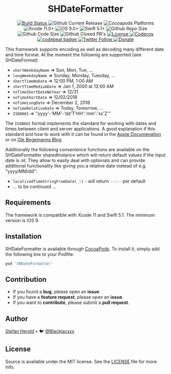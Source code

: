 <h1 align="center">SHDateFormatter</h1>

<p align="center">
  <a href="https://app.bitrise.io/app/79dbf282186be219">
    <img alt="Build Status" src="https://app.bitrise.io/app/79dbf282186be219/status.svg?token=1Q3QQ9SkwDwNLZ2j1X7n9Q&branch=develop" />
  </a>
  
  <img alt="Github Current Release" src="https://img.shields.io/github/release/blackjacx/SHDateFormatter.svg" /> 
  <img alt="Cocoapods Platforms" src="https://img.shields.io/cocoapods/p/SHDateFormatter.svg" />
  <img alt="Xcode 11.0+" src="https://img.shields.io/badge/Xcode-11.0%2B-blue.svg" />
  <img alt="iOS 9.0+" src="https://img.shields.io/badge/iOS-9.0%2B-blue.svg" />
  <img alt="Swift 5.1+" src="https://img.shields.io/badge/Swift-5.1%2B-orange.svg" />
  <img alt="Github Repo Size" src="https://img.shields.io/github/repo-size/blackjacx/SHDateFormatter.svg" />
  <img alt="Github Code Size" src="https://img.shields.io/github/languages/code-size/blackjacx/SHDateFormatter.svg" />
  <img alt="Github Closed PR's" src="https://img.shields.io/github/issues-pr-closed/blackjacx/SHDateFormatter.svg" />
  
  <!-- <a href="https://github.com/Carthage/Carthage">
    <img alt="Carthage compatible" src="https://img.shields.io/badge/Carthage-Compatible-brightgreen.svg?style=flat" />
  </a> -->
  
  <a href="https://github.com/Blackjacx/SHDateFormatter/blob/develop/LICENSE?raw=true">
    <img alt="License" src="https://img.shields.io/cocoapods/l/SHDateFormatter.svg?style=flat" />
  </a>
  
  <a href="https://codecov.io/gh/blackjacx/SHDateFormatter">
    <img alt="Codecov" src="https://codecov.io/gh/blackjacx/SHDateFormatter/branch/develop/graph/badge.svg" />
  </a>
  
  <a href="https://codebeat.co/projects/github-com-blackjacx-shdateformatter-develop">
    <img alt="codebeat badge" src="https://codebeat.co/badges/c74826a3-8f8b-41da-8daf-2bdfecc2163e" />
  </a>
  
  <a href="https://twitter.com/blackjacxxx">
    <img alt="Twitter Follow" src="https://img.shields.io/twitter/follow/blackjacxxx?label=%40Blackjacxxx"/>
  </a>
  
  <a href="https://www.paypal.me/STHEROLD">
    <img alt="Donate" src="https://img.shields.io/badge/Donate-PayPal-blue.svg"/>
  </a>
</p>

This framework supports encoding as well as decoding many different date and time format. At the moment the follownig are supported (see SHDateFormat): 

* `shortWeekdayName`       => Sun, Mon, Tue, ...
* `longWeekdayName`        => Sunday, Monday, Tuesday, ...
* `shortTimeNoDate`        => 12:00 PM, 1:00 AM
* `shortTimeMediumDate`    => Jan 1, 2000 at 12:00 AM
* `noTimeShortDateNoYear`  => 12/31
* `noTimeShortDate`        => 12/02/2018
* `noTimeLongDate`         => December 2, 2018
* `noTimeRelativeDate`     => Today, Tomorrow, ...
* `ISO8601`                => "yyyy'-'MM'-'dd'T'HH':'mm':'ss'Z'"

The `ISO8601` format implements the standard for working with dates and times between client and server applications. A good explanation if this standard and how to work with it can be found in the [Apple Documenation](https://developer.apple.com/library/ios/qa/qa1480/_index.html) or on [Ole Begemanns Blog](http://oleb.net/blog/2011/11/working-with-date-and-time-in-cocoa-part-2/).

Additionally the following convenience functions are available on the SHDateFormatter sharedInstance which will return default values if the input date is nil. They allow to easily deal with optionals and can provide additional functionality like giving you a relative date instead of e.g. "yyyy/MM/dd":
* `localizedTimeStringFromDate(_:)` - will return `--:--` per default
* ... to be continued ...

## Requirements

The framework is compatible with Xcode 11 and Swift 5.1. The minimum version is iOS 9.

## Installation

SHDateFormatter is available through [CocoaPods](http://cocoapods.org). To install
it, simply add the following line to your Podfile:

```ruby
pod 'SHDateFormatter'
```

## Contribution

- If you found a **bug**, please open an **issue**.
- If you have a **feature request**, please open an **issue**.
- If you want to **contribute**, please submit a **pull request**.

## Author

[Stefan Herold](mailto:stefan.herold@gmail.com) • 🐦 [@Blackjacxxx](https://twitter.com/Blackjacxxx)

## License

Source is available under the MIT license. See the [LICENSE](LICENSE) file for more info.
